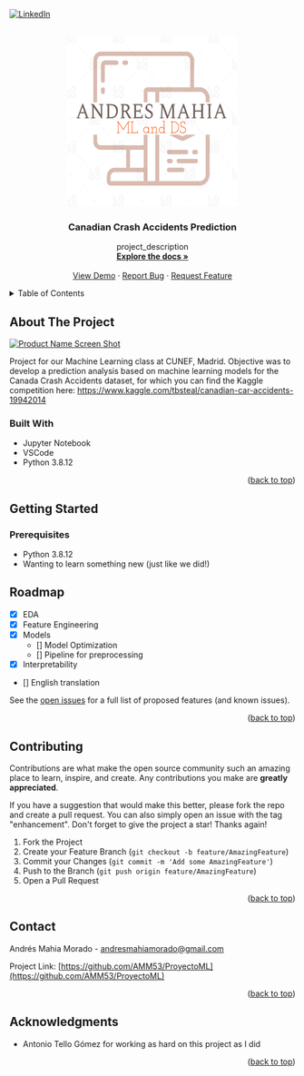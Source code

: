 [![LinkedIn][linkedin-shield]][linkedin-url]

<!-- PROJECT LOGO -->
<br />
<div align="center">
  <a href="https://github.com/AMM53/ProyectoML">
    <img src="images/logo.png" alt="Logo" width="300" height="300">
  </a>

<h3 align="center">Canadian Crash Accidents Prediction</h3>

  <p align="center">
    project_description
    <br />
    <a href="https://github.com/AMM53/ProyectoML"><strong>Explore the docs »</strong></a>
    <br />
    <br />
    <a href="https://github.com/AMM53/ProyectoML">View Demo</a>
    ·
    <a href="https://github.com/AMM53/ProyectoML/issues">Report Bug</a>
    ·
    <a href="https://github.com/AMM53/ProyectoML/issues">Request Feature</a>
  </p>
</div>



<!-- TABLE OF CONTENTS -->
<details>
  <summary>Table of Contents</summary>
  <ol>
    <li>
      <a href="#about-the-project">About The Project</a>
      <ul>
        <li><a href="#built-with">Built With</a></li>
      </ul>
    </li>
    <li>
      <a href="#getting-started">Getting Started</a>
      <ul>
        <li><a href="#prerequisites">Prerequisites</a></li>
      </ul>
    </li>
    <li><a href="#roadmap">Roadmap</a></li>
    <li><a href="#contributing">Contributing</a></li>
    <li><a href="#contact">Contact</a></li>
    <li><a href="#acknowledgments">Acknowledgments</a></li>
  </ol>
</details>



<!-- ABOUT THE PROJECT -->
## About The Project

[![Product Name Screen Shot][product-screenshot]](https://example.com)

Project for our Machine Learning class at CUNEF, Madrid.
Objective was to develop a prediction analysis based on machine learning models for the Canada Crash Accidents dataset, for which you can find the Kaggle competition here: https://www.kaggle.com/tbsteal/canadian-car-accidents-19942014
### Built With

* []() Jupyter Notebook
* []() VSCode
* []() Python 3.8.12

<p align="right">(<a href="#top">back to top</a>)</p>



<!-- GETTING STARTED -->
## Getting Started



### Prerequisites

* Python 3.8.12
* Wanting to learn something new (just like we did!)

<!-- ROADMAP -->
## Roadmap

- [X] EDA
- [X] Feature Engineering
- [X] Models
    - [] Model Optimization
    - [] Pipeline for preprocessing
- [X] Interpretability
- [] English translation

See the [open issues](https://github.com/AMM53/ProyectoML/issues) for a full list of proposed features (and known issues).

<p align="right">(<a href="#top">back to top</a>)</p>

<!-- CONTRIBUTING -->
## Contributing

Contributions are what make the open source community such an amazing place to learn, inspire, and create. Any contributions you make are **greatly appreciated**.

If you have a suggestion that would make this better, please fork the repo and create a pull request. You can also simply open an issue with the tag "enhancement".
Don't forget to give the project a star! Thanks again!

1. Fork the Project
2. Create your Feature Branch (`git checkout -b feature/AmazingFeature`)
3. Commit your Changes (`git commit -m 'Add some AmazingFeature'`)
4. Push to the Branch (`git push origin feature/AmazingFeature`)
5. Open a Pull Request

<p align="right">(<a href="#top">back to top</a>)</p>

<!-- CONTACT -->
## Contact

Andrés Mahia Morado - andresmahiamorado@gmail.com

Project Link: [https://github.com/AMM53/ProyectoML](https://github.com/AMM53/ProyectoML)

<p align="right">(<a href="#top">back to top</a>)</p>



<!-- ACKNOWLEDGMENTS -->
## Acknowledgments

* []()Antonio Tello Gómez for working as hard on this project as I did
<p align="right">(<a href="#top">back to top</a>)</p>



<!-- MARKDOWN LINKS & IMAGES -->
<!-- https://www.markdownguide.org/basic-syntax/#reference-style-links -->
[contributors-shield]: https://img.shields.io/github/contributors/AMM53/ProyectoML.svg?style=for-the-badge
[contributors-url]: https://github.com/AMM53/ProyectoML/graphs/contributors
[forks-shield]: https://img.shields.io/github/forks/AMM53/ProyectoML.svg?style=for-the-badge
[forks-url]: https://github.com/AMM53/ProyectoML/network/members
[stars-shield]: https://img.shields.io/github/stars/AMM53/ProyectoML.svg?style=for-the-badge
[stars-url]: https://github.com/AMM53/ProyectoML/stargazers
[issues-shield]: https://img.shields.io/github/issues/AMM53/ProyectoML.svg?style=for-the-badge
[issues-url]: https://github.com/AMM53/ProyectoML/issues
[license-shield]: https://img.shields.io/github/license/AMM53/ProyectoML.svg?style=for-the-badge
[license-url]: https://github.com/AMM53/ProyectoML/blob/master/LICENSE.txt
[linkedin-shield]: https://img.shields.io/badge/-LinkedIn-black.svg?style=for-the-badge&logo=linkedin&colorB=555
[linkedin-url]: https://linkedin.com/in/andresmahia
[product-screenshot]: https://www.ctvnews.ca/polopoly_fs/1.4697281.1574439412!/httpImage/image.png_gen/derivatives/landscape_960/image.png

